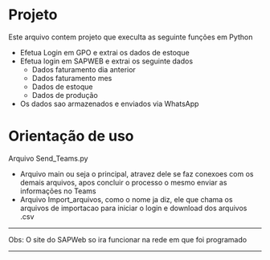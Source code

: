 # Projeto

Este arquivo contem projeto que execulta as seguinte funções em Python

- Efetua Login em GPO e extrai os dados de estoque <br>
- Efetua login em SAPWEB e extrai os seguinte dados <br>
	- Dados faturamento dia anterior <br>
	- Dados faturamento mes <br>
	- Dados de estoque <br>
	- Dados de produção <br>
- Os dados sao armazenados e enviados via WhatsApp <br>


# Orientação de uso
Arquivo Send_Teams.py
- Arquivo main ou seja o principal, atravez dele se faz conexoes com os demais arquivos, apos concluir o processo o mesmo enviar as informações no Teams
- Arquivo Import_arquivos, como o nome ja diz, ele que chama os arquivos de importacao para iniciar o login e download dos arquivos .csv


***
Obs: O site do SAPWeb so ira funcionar na rede em que foi programado
***
